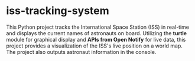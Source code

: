 # iss-tracking-system

This Python project tracks the International Space Station (ISS) in real-time and displays the current names of astronauts on board.
Utilizing the **turtle** module for graphical display and **APIs from Open Notify** for live data, this project provides a visualization of the ISS's live position on a world map. The project also outputs astronaut information in the console.
